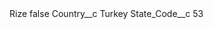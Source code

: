 <?xml version="1.0" encoding="UTF-8"?>
<CustomMetadata xmlns="http://soap.sforce.com/2006/04/metadata" xmlns:xsi="http://www.w3.org/2001/XMLSchema-instance" xmlns:xsd="http://www.w3.org/2001/XMLSchema">
    <label>Rize</label>
    <protected>false</protected>
    <values>
        <field>Country__c</field>
        <value xsi:type="xsd:string">Turkey</value>
    </values>
    <values>
        <field>State_Code__c</field>
        <value xsi:type="xsd:string">53</value>
    </values>
</CustomMetadata>
